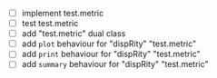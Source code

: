 
- [ ] implement test.metric
- [ ] test test.metric
- [ ] add "test.metric" dual class
- [ ] add `plot` behaviour for "dispRity" "test.metric"
- [ ] add `print` behaviour for "dispRity" "test.metric"
- [ ] add `summary` behaviour for "dispRity" "test.metric"
